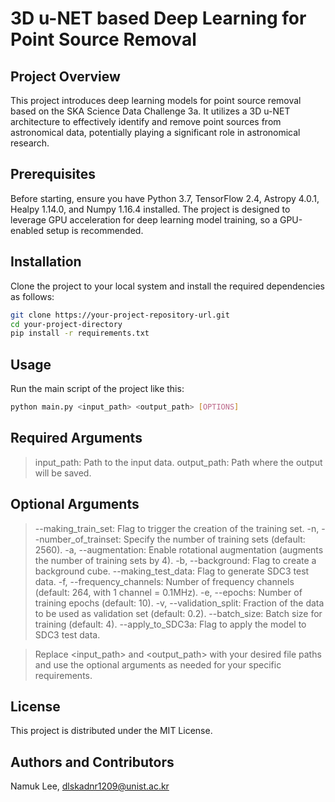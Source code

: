 # 3D u-NET based Deep Learning for Point Source Removal

## Project Overview
This project introduces deep learning models for point source removal based on the SKA Science Data Challenge 3a. It utilizes a 3D u-NET architecture to effectively identify and remove point sources from astronomical data, potentially playing a significant role in astronomical research.

## Prerequisites
Before starting, ensure you have Python 3.7, TensorFlow 2.4, Astropy 4.0.1, Healpy 1.14.0, and Numpy 1.16.4 installed. The project is designed to leverage GPU acceleration for deep learning model training, so a GPU-enabled setup is recommended.

## Installation
Clone the project to your local system and install the required dependencies as follows:

```bash
git clone https://your-project-repository-url.git
cd your-project-directory
pip install -r requirements.txt
```
## Usage
Run the main script of the project like this:

```bash
python main.py <input_path> <output_path> [OPTIONS]
```
## Required Arguments
> input_path: Path to the input data.
> output_path: Path where the output will be saved.
## Optional Arguments

> --making_train_set: Flag to trigger the creation of the training set.
> -n, --number_of_trainset: Specify the number of training sets (default: 2560).
> -a, --augmentation: Enable rotational augmentation (augments the number of training sets by 4).
> -b, --background: Flag to create a background cube.
> --making_test_data: Flag to generate SDC3 test data.
> -f, --frequency_channels: Number of frequency channels (default: 264, with 1 channel = 0.1MHz).
> -e, --epochs: Number of training epochs (default: 10).
> -v, --validation_split: Fraction of the data to be used as validation set (default: 0.2).
> --batch_size: Batch size for training (default: 4).
> --apply_to_SDC3a: Flag to apply the model to SDC3 test data.

>Replace <input_path> and <output_path> with your desired file paths and use the optional arguments as needed for your specific requirements.

## License
This project is distributed under the MIT License.

## Authors and Contributors
Namuk Lee, dlskadnr1209@unist.ac.kr
